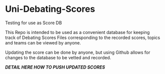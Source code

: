 # Uni-Debating-Scores
Testing for use as Score DB

This Repo is intended to be used as a convenient database for keeping track of Debating Scores
Files corresponding to the recorded scores, topics and teams can be viewed by anyone.

Updating the score can be done by anyone, but using Github allows for changes to the database to be
vetted and recorded.

***DETAIL HERE HOW TO PUSH UPDATED SCORES***
